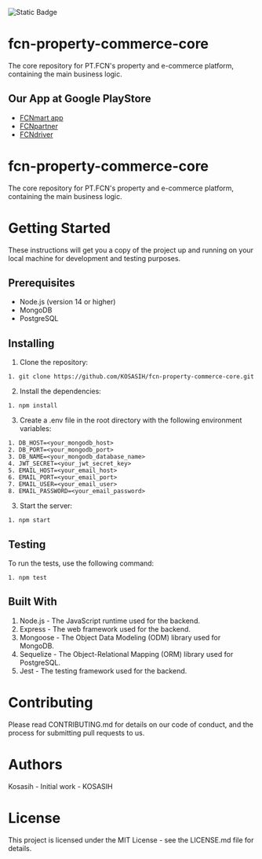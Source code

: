 ![Static Badge](https://img.shields.io/badge/FCN-FITRI%20CINTA%20NUSANTARA-blue)

# fcn-property-commerce-core
The core repository for PT.FCN's property and e-commerce platform, containing the main business logic.

## Our App at Google PlayStore 

- [FCNmart app](https://play.google.com/store/apps/details?id=com.fcnmart.enjoy) 
- [FCNpartner](https://play.google.com/store/apps/details?id=com.fcnmart.partner)
- [FCNdriver](https://play.google.com/store/apps/details?id=com.fcnmart.driver) 

# fcn-property-commerce-core

The core repository for PT.FCN's property and e-commerce platform, containing the main business logic.

# Getting Started

These instructions will get you a copy of the project up and running on your local machine for development and testing purposes.

## Prerequisites

- Node.js (version 14 or higher)
- MongoDB
- PostgreSQL

## Installing

1. Clone the repository:

```
1. git clone https://github.com/KOSASIH/fcn-property-commerce-core.git
```

2. Install the dependencies:

```
1. npm install
```

3. Create a .env file in the root directory with the following environment variables:

```
1. DB_HOST=<your_mongodb_host>
2. DB_PORT=<your_mongodb_port>
3. DB_NAME=<your_mongodb_database_name>
4. JWT_SECRET=<your_jwt_secret_key>
5. EMAIL_HOST=<your_email_host>
6. EMAIL_PORT=<your_email_port>
7. EMAIL_USER=<your_email_user>
8. EMAIL_PASSWORD=<your_email_password>
```
3. Start the server:

```
1. npm start
```

## Testing

To run the tests, use the following command:

```
1. npm test
```

## Built With

1. Node.js - The JavaScript runtime used for the backend.
2. Express - The web framework used for the backend.
3. Mongoose - The Object Data Modeling (ODM) library used for MongoDB.
3. Sequelize - The Object-Relational Mapping (ORM) library used for PostgreSQL.
4. Jest - The testing framework used for the backend.

# Contributing

Please read CONTRIBUTING.md for details on our code of conduct, and the process for submitting pull requests to us.

# Authors

Kosasih - Initial work - KOSASIH

# License

This project is licensed under the MIT License - see the LICENSE.md file for details.
